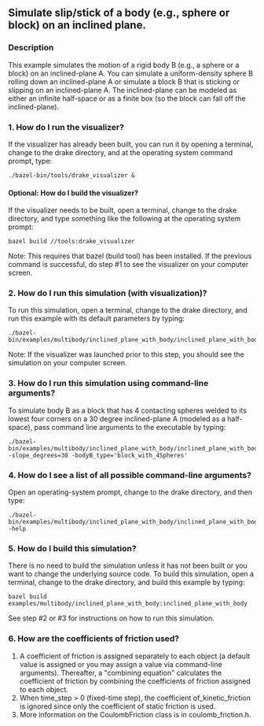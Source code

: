 ## Simulate slip/stick of a body (e.g., sphere or block) on an inclined plane.

### Description
This example simulates the motion of a rigid body B (e.g., a sphere or a block)
on an inclined-plane A.  You can simulate a uniform-density sphere B rolling 
down an inclined-plane A or simulate a block B that is sticking or slipping on 
an inclined-plane A.  The inclined-plane can be modeled as either an infinite 
half-space or as a finite box (so the block can fall off the inclined-plane).

### 1. How do I run the visualizer?
If the visualizer has already been built, you can run it by opening a terminal,
change to the drake directory, and at the operating system command prompt, type:
```
./bazel-bin/tools/drake_visualizer &
```

#### Optional: How do I build the visualizer?
If the visualizer needs to be built, open a terminal, change to the drake
directory, and type something like the following at the operating system prompt:
```
bazel build //tools:drake_visualizer
```
Note: This requires that bazel (build tool) has been installed.  If the previous
command is successful, do step #1 to see the visualizer on your computer screen.

### 2. How do I run this simulation (with visualization)?
To run this simulation, open a terminal, change to the drake directory, and
run this example with its default parameters by typing:
```
./bazel-bin/examples/multibody/inclined_plane_with_body/inclined_plane_with_body
```
Note: If the visualizer was launched prior to this step, you should see the
simulation on your computer screen.

### 3. How do I run this simulation using command-line arguments?
To simulate body B as a block that has 4 contacting spheres welded to its
lowest four corners on a 30 degree inclined-plane A (modeled as a half-space), 
pass command line arguments to the executable by typing:
```
./bazel-bin/examples/multibody/inclined_plane_with_body/inclined_plane_with_body -slope_degrees=30 -bodyB_type='block_with_4Spheres'
```

### 4. How do I see a list of all possible command-line arguments?
Open an operating-system prompt, change to the drake directory, and then type:
```
./bazel-bin/examples/multibody/inclined_plane_with_body/inclined_plane_with_body -help
```

### 5. How do I build this simulation?
There is no need to build the simulation unless it has not been built or you
want to change the underlying source code. To build this simulation, open a 
terminal, change to the drake directory, and build this example by typing:
```
bazel build examples/multibody/inclined_plane_with_body:inclined_plane_with_body
```
See step #2 or #3 for instructions on how to run this simulation.


### 6. How are the coefficients of friction used?
1. A coefficient of friction is assigned separately to each object (a default
   value is assigned or you may assign a value via command-line arguments).
   Thereafter, a "combining equation" calculates the coefficient of friction
   by combining the coefficients of friction assigned to each object.
2. When time_step > 0 (fixed-time step), the coefficient of_kinetic_friction is 
   ignored since only the coefficient of static friction is used.
3. More information on the CoulombFriction class is in coulomb_friction.h.
